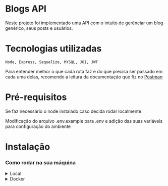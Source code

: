# Blogs API

Neste projeto foi implementado uma API com o intuito de gerênciar um blog genérico, seus posts e usuários.

# Tecnologias utilizadas

    Node, Express, Sequelize, MYSQL, JOI, JWT

Para entender melhor o que cada rota faz e do que precisa ser passado em cada uma delas, recomendo a leitura da documentação que fiz no [Postman](https://documenter.getpostman.com/view/22570620/2s8YmGTkic)



# Pré-requisitos

Se faz necessário o node instalado caso decida rodar localmente

Modificação do arquivo .env.example para .env e adição das suas variáveis para configuração do ambiente

# Instalação
### Como rodar na sua máquina 

<details>
<summary>Local</strong></summary>
 
Clone o projeto 
 ``` 
 git clone git@github.com:NiiVx/api-js-jwt.git
 ```
Entre na pasta do projeto 
 ```
cd /api-js-jwt
 ```
Para instalar as dependências use 
 ```
 npm install
 ```
Em seguida para estruturação do banco e povoamento do mesmo
 ```
 npm run prestart
 ```
 ```
 npm run seed
 ``` 
Com o banco montado e sincronizado, você pode optar por rodar com o 
 ```
 npm start
 ``` 
Para levantar o servidor com nodemon
 ```
 npm run debug
 ``` 
</details>
  
<details>
<summary>Docker</strong></summary>

DockerFile e Docker-Compose fornecidos pela Trybe, apenas algumas alterações minhas.


Clone o projeto 
```
git clone git@github.com:NiiVx/api-js-jwt.git
```
Entre na pasta do projeto 
```
cd /api-js-jwt
```
Rode o docker compose 
```
docker-compose up
```
Entre no container node 
```
docker exec -it personal-api bash
```
No container, rode o 
```
npm install
```
Em seguida para estruturação do banco e povoamento do mesmo
```
npm run prestart
```
```
npm run seed
``` 

Com o banco montado e sincronizado, você pode inicializar o projeto
```
npm start
``` 
Para levantar o servidor com nodemon
```
npm run debug
``` 

</details

